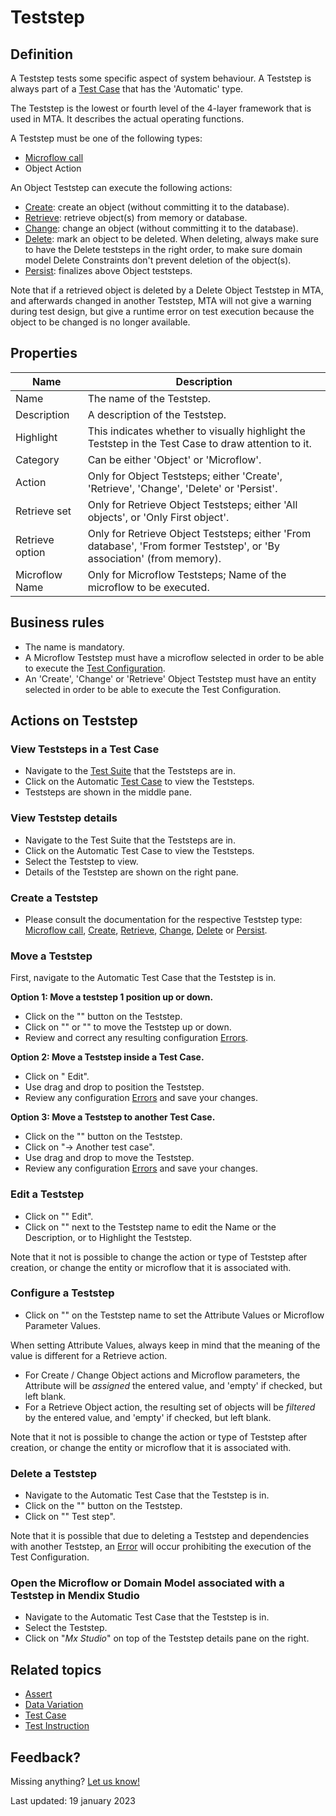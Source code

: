# Teststep



## Definition

A Teststep tests some specific aspect of system behaviour. A Teststep is always part of a [Test Case](test-case) that has the 'Automatic' type.

The Teststep is the lowest or fourth level of the 4-layer framework that is used in MTA. It describes the actual operating functions. 

A Teststep must be one of the following types:
- [Microflow call](Teststep/microflow)
- Object Action

An Object Teststep can execute the following actions:
- [Create](Teststep/create): create an object (without committing it to the database).
- [Retrieve](Teststep/retrieve): retrieve object(s) from memory or database.
- [Change](Teststep/change): change an object (without committing it to the database).
- [Delete](Teststep/delete): mark an object to be deleted. When deleting, always make sure to have the Delete teststeps in the right order, to make sure domain model Delete Constraints don't prevent deletion of the object(s).
- [Persist](Teststep/persist): finalizes above Object teststeps. 

Note that if a retrieved object is deleted by a Delete Object Teststep in MTA, and afterwards changed in another Teststep, MTA will not give a warning during test design, but give a runtime error on test execution because the object to be changed is no longer available.


## Properties
| Name            | Description                                                                                                            |
| --------------- | ---------------------------------------------------------------------------------------------------------------------- |
| Name            | The name of the Teststep.                                                                                              |
| Description     | A description of the Teststep.                                                                                         |
| Highlight       | This indicates whether to visually highlight the Teststep in the Test Case to draw attention to it.                    |
| Category        | Can be either 'Object' or 'Microflow'.                                                                                 |
| Action          | Only for Object Teststeps; either 'Create', 'Retrieve', 'Change', 'Delete' or 'Persist'.                               |
| Retrieve set    | Only for Retrieve Object Teststeps; either 'All objects', or 'Only First object'.                                      |
| Retrieve option | Only for Retrieve Object Teststeps; either 'From database', 'From former Teststep', or 'By association' (from memory). |
| Microflow Name  | Only for Microflow Teststeps; Name of the microflow to be executed.                                                    |

## Business rules
- The name is mandatory.
- A Microflow Teststep must have a microflow selected in order to be able to execute the [Test Configuration](test-configuration).
- An 'Create', 'Change' or 'Retrieve' Object Teststep must have an entity selected in order to be able to execute the Test Configuration.

## Actions on Teststep

### View Teststeps in a Test Case
- Navigate to the [Test Suite](test-suite) that the Teststeps are in.
- Click on the Automatic [Test Case](test-case) to view the Teststeps.
- Teststeps are shown in the middle pane.

### View Teststep details
- Navigate to the Test Suite that the Teststeps are in.
- Click on the Automatic Test Case to view the Teststeps.
- Select the Teststep to view.
- Details of the Teststep are shown on the right pane.

### Create a Teststep
- Please consult the documentation for the respective Teststep type: [Microflow call](Teststep/microflow), [Create](Teststep/create), [Retrieve](Teststep/retrieve), [Change](Teststep/change), [Delete](Teststep/delete) or [Persist](Teststep/persist).

### Move a Teststep

First, navigate to the Automatic Test Case that the Teststep is in.

**Option 1: Move a teststep 1 position up or down.** 
- Click on the "<i class="fas fa-ellipsis"></i>" button on the Teststep.
- Click on "<i class="fas fa-arrow-up"></i>" or "<i class="fas fa-arrow-down"></i>" to move the Teststep up or down.
- Review and correct any resulting configuration [Errors](error).

**Option 2: Move a Teststep inside a Test Case.** 
- Click on "<i class="fa fa-pencil"></i> Edit".
- Use drag and drop to position the Teststep.
- Review any configuration [Errors](error) and save your changes.

**Option 3: Move a Teststep to another Test Case.** 
- Click on the "<i class="fas fa-ellipsis"></i>" button on the Teststep.
- Click on "-> Another test case".
- Use drag and drop to move the Teststep.
- Review any configuration [Errors](error) and save your changes.


### Edit a Teststep
- Click on "<i class="fa fa-pencil"></i>" Edit".
- Click on "<i class="fa fa-pencil"></i>" next to the Teststep name to edit the Name or the Description, or to Highlight the Teststep.

Note that it not is possible to change the action or type of Teststep after creation, or change the entity or microflow that it is associated with.

### Configure a Teststep
- Click on "<i class="fas fa-cog"></i>" on the Teststep name to set the Attribute Values or Microflow Parameter Values.

When setting Attribute Values, always keep in mind that the meaning of the value is different for a Retrieve action. 
- For Create / Change Object actions and Microflow parameters, the Attribute will be *assigned* the entered value, and 'empty' if checked, but left blank.
- For a Retrieve Object action, the resulting set of objects will be *filtered* by the entered value, and 'empty' if checked, but left blank.

Note that it not is possible to change the action or type of Teststep after creation, or change the entity or microflow that it is associated with.

### Delete a Teststep
- Navigate to the Automatic Test Case that the Teststep is in.
- Click on the "<i class="fas fa-ellipsis"></i>" button on the Teststep.
- Click on "<i class="fas fa-trash-alt"></i>" Test step".

Note that it is possible that due to deleting a Teststep and dependencies with another Teststep, an [Error](error) will occur prohibiting the execution of the Test Configuration.

### Open the Microflow or Domain Model associated with a Teststep in Mendix Studio
- Navigate to the Automatic Test Case that the Teststep is in.
- Select the Teststep.
- Click on "*Mx Studio*" on top of the Teststep details pane on the right.

## Related topics
- [Assert](Assert/)
- [Data Variation](datavariation)
- [Test Case](test-case)
- [Test Instruction](test-instruction)

## Feedback?
Missing anything? [Let us know!](mailto:support@menditect.com)

Last updated: 19 january 2023